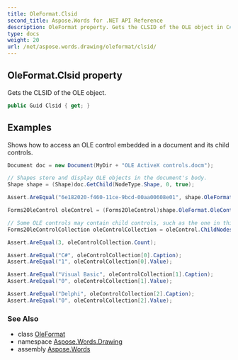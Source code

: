 ```yaml
---
title: OleFormat.Clsid
second_title: Aspose.Words for .NET API Reference
description: OleFormat property. Gets the CLSID of the OLE object in C#.
type: docs
weight: 20
url: /net/aspose.words.drawing/oleformat/clsid/
---
```

## OleFormat.Clsid property

Gets the CLSID of the OLE object.

```csharp
public Guid Clsid { get; }
```

## Examples

Shows how to access an OLE control embedded in a document and its child controls.

```csharp
Document doc = new Document(MyDir + "OLE ActiveX controls.docm");

// Shapes store and display OLE objects in the document's body.
Shape shape = (Shape)doc.GetChild(NodeType.Shape, 0, true);

Assert.AreEqual("6e182020-f460-11ce-9bcd-00aa00608e01", shape.OleFormat.Clsid.ToString());

Forms2OleControl oleControl = (Forms2OleControl)shape.OleFormat.OleControl;

// Some OLE controls may contain child controls, such as the one in this document with three options buttons.
Forms2OleControlCollection oleControlCollection = oleControl.ChildNodes;

Assert.AreEqual(3, oleControlCollection.Count);

Assert.AreEqual("C#", oleControlCollection[0].Caption);
Assert.AreEqual("1", oleControlCollection[0].Value);

Assert.AreEqual("Visual Basic", oleControlCollection[1].Caption);
Assert.AreEqual("0", oleControlCollection[1].Value);

Assert.AreEqual("Delphi", oleControlCollection[2].Caption);
Assert.AreEqual("0", oleControlCollection[2].Value);
```

### See Also

* class [OleFormat](../)
* namespace [Aspose.Words.Drawing](../../oleformat/)
* assembly [Aspose.Words](../../../)
